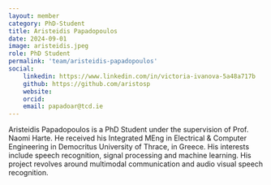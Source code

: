 ```yaml
---
layout: member
category: PhD-Student
title: Aristeidis Papadopoulos
date: 2024-09-01
image: aristeidis.jpeg
role: PhD Student
permalink: 'team/aristeidis-papadopoulos'
social:
    linkedin: https://www.linkedin.com/in/victoria-ivanova-5a48a717b
    github: https://github.com/aristosp
    website:
    orcid:
    email: papadoar@tcd.ie
---
```


Aristeidis Papadopoulos is a PhD Student under the supervision of Prof. Naomi Harte. He received his Integrated MEng in Electrical & Computer Engineering in Democritus University of Thrace, in Greece. His interests include speech recognition, signal processing and machine learning. His project revolves around multimodal communication and audio visual speech recognition.
